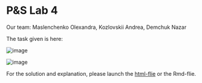 # P&S Lab 4 

Our team: Maslenchenko Olexandra, Kozlovskii Andrea, Demchuk Nazar

The task given is here:

![image](https://user-images.githubusercontent.com/113860350/209079432-f82e10d9-ffc4-4162-8590-fd755e0b4ff4.png)

![image](https://user-images.githubusercontent.com/113860350/209079503-74292349-d5af-4f05-9f83-f5451c83c676.png)


For the solution and explanation, please launch the <a href = "https://github.com/trlumph/lab4_ps/blob/main/P-Slab4.html">html-flie</a> or the Rmd-flie.
